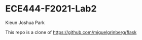 # ECE444-F2021-Lab2

Kieun Joshua Park

This repo is a clone of https://github.com/miguelgrinberg/flask
